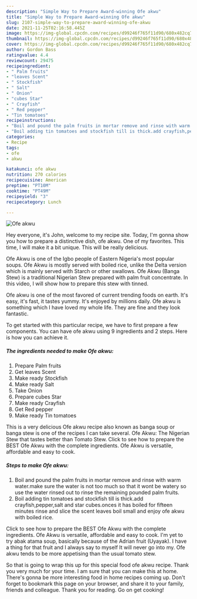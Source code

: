 ```yaml
---
description: "Simple Way to Prepare Award-winning Ofe akwu"
title: "Simple Way to Prepare Award-winning Ofe akwu"
slug: 2107-simple-way-to-prepare-award-winning-ofe-akwu
date: 2021-11-25T02:16:58.445Z
image: https://img-global.cpcdn.com/recipes/d99246f765f11d90/680x482cq70/ofe-akwu-recipe-main-photo.jpg
thumbnail: https://img-global.cpcdn.com/recipes/d99246f765f11d90/680x482cq70/ofe-akwu-recipe-main-photo.jpg
cover: https://img-global.cpcdn.com/recipes/d99246f765f11d90/680x482cq70/ofe-akwu-recipe-main-photo.jpg
author: Gordon Bass
ratingvalue: 4.4
reviewcount: 29475
recipeingredient:
- " Palm fruits"
- "leaves Scent"
- " Stockfish"
- " Salt"
- " Onion"
- "cubes Star"
- " Crayfish"
- " Red pepper"
- "Tin tomatoes"
recipeinstructions:
- "Boil and pound the palm fruits in mortar remove and rinse with warm water.make sure the water is not too much so that it wont be watery so use the water rinsed out to rinse the remaining pounded palm fruits."
- "Boil adding tin tomatoes and stockfish till is thick.add crayfish,pepper,salt and star cubes.onces it has boiled for fifteen minutes rinse and slice the scent leaves boil small and enjoy ofe akwu with boiled rice."
categories:
- Recipe
tags:
- ofe
- akwu

katakunci: ofe akwu 
nutrition: 270 calories
recipecuisine: American
preptime: "PT10M"
cooktime: "PT49M"
recipeyield: "3"
recipecategory: Lunch

---
```



![Ofe akwu](https://img-global.cpcdn.com/recipes/d99246f765f11d90/680x482cq70/ofe-akwu-recipe-main-photo.jpg)

Hey everyone, it's John, welcome to my recipe site. Today, I'm gonna show you how to prepare a distinctive dish, ofe akwu. One of my favorites. This time, I will make it a bit unique. This will be really delicious.

Ofe Akwu is one of the Igbo people of Eastern Nigeria's most popular soups. Ofe Akwu is mostly served with boiled rice, unlike the Delta version which is mainly served with Starch or other swallows. Ofe Akwu (Banga Stew) is a traditional Nigerian Stew prepared with palm fruit concentrate. In this video, I will show how to prepare this stew with tinned.

Ofe akwu is one of the most favored of current trending foods on earth. It's easy, it's fast, it tastes yummy. It's enjoyed by millions daily. Ofe akwu is something which I have loved my whole life. They are fine and they look fantastic.


To get started with this particular recipe, we have to first prepare a few components. You can have ofe akwu using 9 ingredients and 2 steps. Here is how you can achieve it.

<!--inarticleads1-->

##### The ingredients needed to make Ofe akwu:

1. Prepare  Palm fruits
1. Get leaves Scent
1. Make ready  Stockfish
1. Make ready  Salt
1. Take  Onion
1. Prepare cubes Star
1. Make ready  Crayfish
1. Get  Red pepper
1. Make ready Tin tomatoes


This is a very delicious Ofe akwu recipe also known as banga soup or banga stew is one of the recipes I can take several. Ofe Akwu: The Nigerian Stew that tastes better than Tomato Stew. Click to see how to prepare the BEST Ofe Akwu with the complete ingredients. Ofe Akwu is versatile, affordable and easy to cook. 

<!--inarticleads2-->

##### Steps to make Ofe akwu:

1. Boil and pound the palm fruits in mortar remove and rinse with warm water.make sure the water is not too much so that it wont be watery so use the water rinsed out to rinse the remaining pounded palm fruits.
1. Boil adding tin tomatoes and stockfish till is thick.add crayfish,pepper,salt and star cubes.onces it has boiled for fifteen minutes rinse and slice the scent leaves boil small and enjoy ofe akwu with boiled rice.


Click to see how to prepare the BEST Ofe Akwu with the complete ingredients. Ofe Akwu is versatile, affordable and easy to cook. I'm yet to try abak atama soup, basically because of the Adrian fruit (Uyayak). I have a thing for that fruit and I always say to myself It will never go into my. Ofe akwu tends to be more appetising than the usual tomato stew. 

So that is going to wrap this up for this special food ofe akwu recipe. Thank you very much for your time. I am sure that you can make this at home. There's gonna be more interesting food in home recipes coming up. Don't forget to bookmark this page on your browser, and share it to your family, friends and colleague. Thank you for reading. Go on get cooking!
